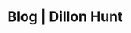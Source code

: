---
title: Blog | Dillon Hunt
link: /blog
hero_title: Welcome To My Blog
hero_description: You have reached my blog, scroll to view my posts.
description: A collection of blog posts detailing all my projects as well as project updates and anything else programming related.
---